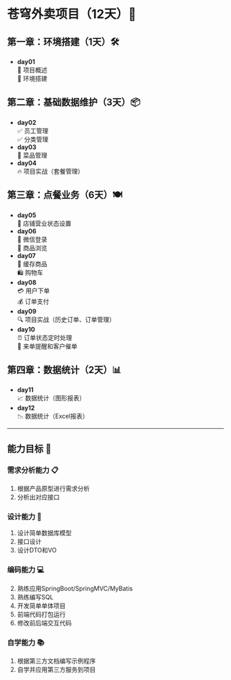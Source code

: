 # 苍穹外卖项目（12天）🚀

## 第一章：环境搭建（1天）🛠️
- **day01**  
  📌 项目概述  
  📌 环境搭建

## 第二章：基础数据维护（3天）📦
- **day02**  
  ✅ 员工管理  
  ✅ 分类管理
- **day03**  
  🍜 菜品管理
- **day04**  
  🔥 项目实战（套餐管理）

## 第三章：点餐业务（6天）🍽️
- **day05**  
  🏪 店铺营业状态设置
- **day06**  
  📱 微信登录  
  🛒 商品浏览
- **day07**  
  💾 缓存商品  
  🛍️ 购物车
- **day08**  
  💳 用户下单  
  💰 订单支付
- **day09**  
  🔍 项目实战（历史订单、订单管理）
- **day10**  
  ⏰ 订单状态定时处理  
  🔔 来单提醒和客户催单

## 第四章：数据统计（2天）📊
- **day11**  
  📈 数据统计（图形报表）
- **day12**  
  📉 数据统计（Excel报表）

---

## 能力目标 🌟

### 需求分析能力 📋
1. 根据产品原型进行需求分析
2. 分析出对应接口

### 设计能力 🎨
1. 设计简单数据库模型
2. 接口设计
3. 设计DTO和VO

### 编码能力 💻
2. 熟练应用SpringBoot/SpringMVC/MyBatis  
3. 熟练编写SQL  
4. 开发简单单体项目  
5. 前端代码打包运行  
6. 修改前后端交互代码

### 自学能力 📚
1. 根据第三方文档编写示例程序  
2. 自学并应用第三方服务到项目


